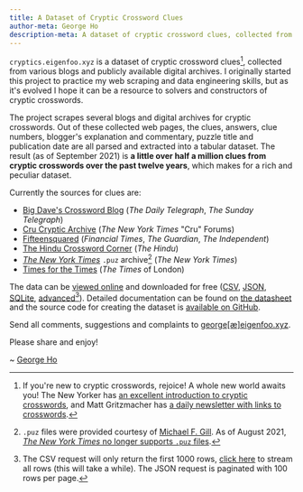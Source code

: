```yaml
---
title: A Dataset of Cryptic Crossword Clues
author-meta: George Ho
description-meta: A dataset of cryptic crossword clues, collected from various blogs and publicly available digital archives.
---
```


`cryptics.eigenfoo.xyz` is a dataset of cryptic crossword clues[^1], collected
from various blogs and publicly available digital archives. I originally
started this project to practice my web scraping and data engineering skills,
but as it's evolved I hope it can be a resource to solvers and constructors of
cryptic crosswords.

[^1]: If you're new to cryptic crosswords, rejoice! A whole new world awaits you! The New Yorker has [an excellent introduction to cryptic crosswords](https://www.newyorker.com/puzzles-and-games-dept/cryptic-crossword/reintroducing-the-new-yorkers-cryptic-crossword), and Matt Gritzmacher has [a daily newsletter with links to crosswords](https://crosswordlinks.substack.com/).

The project scrapes several blogs and digital archives for cryptic crosswords.
Out of these collected web pages, the clues, answers, clue numbers, blogger's
explanation and commentary, puzzle title and publication date are all parsed
and extracted into a tabular dataset. The result (as of September 2021) is **a
little over half a million clues from cryptic crosswords over the past twelve
years**, which makes for a rich and peculiar dataset.

Currently the sources for clues are:

- [Big Dave's Crossword Blog](http://bigdave44.com/) (_The Daily Telegraph_, _The Sunday Telegraph_)
- [Cru Cryptic Archive](https://archive.nytimes.com/www.nytimes.com/premium/xword/cryptic-archive.html) (_The New York Times_ "Cru" Forums)
- [Fifteensquared](https://www.fifteensquared.net/) (_Financial Times_, _The Guardian_, _The Independent_)
- [The Hindu Crossword Corner](https://thehinducrosswordcorner.blogspot.com/) (_The Hindu_)
- [_The New York Times_](https://www.nytimes.com/crosswords) `.puz` archive[^2] (_The New York Times_)
- [Times for the Times](https://times-xwd-times.livejournal.com/) (_The Times_ of London)

[^2]: `.puz` files were provided courtesy of [Michael F. Gill](https://bbtp.net/). As of August 2021, [_The New York Times_ no longer supports `.puz` files](https://www.nytimes.com/2021/08/02/crosswords/nyt-games-no-longer-available-on-across-lite-as-of-aug-9.html).

The data can be [viewed online](/clues/clues) and downloaded for free
([CSV](https://cryptics.eigenfoo.xyz/clues/clues.csv?_size=max),
[JSON](/clues/clues.json), [SQLite](/clues.db),
[advanced](/clues/clues#export)[^3]). Detailed documentation can be found on
[the datasheet](/datasheet) and the source code for creating the dataset is
[available on GitHub](https://github.com/eigenfoo/cryptics).

[^3]: The CSV request will only return the first 1000 rows, [click here](/clues/clues.csv?_stream=on&_size=max) to stream all rows (this will take a while). The JSON request is paginated with 100 rows per page.

Send all comments, suggestions and complaints to
[george[&#230;]eigenfoo.xyz](mailto:george[&#230;]eigenfoo.xyz).

Please share and enjoy!

\~ [George Ho](https://www.eigenfoo.xyz/)

